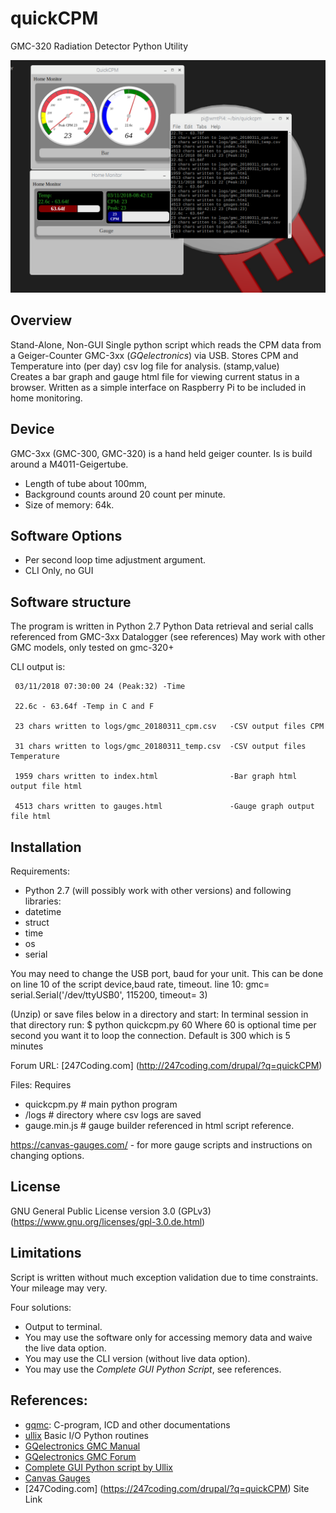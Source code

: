 # quickCPM
GMC-320 Radiation Detector Python Utility

![quickCPM](https://github.com/abitowhit/quickCPM/blob/master/quickcpmMonitor.png)

## Overview
Stand-Alone, Non-GUI Single python script which reads the CPM data from a Geiger-Counter GMC-3xx (_GQelectronics_) via USB.
Stores CPM and Temperature into (per day) csv log file for analysis. (stamp,value)  
Creates a bar graph and gauge html file for viewing current status in a browser.
Written as a simple interface on Raspberry Pi to be included in home monitoring.

## Device

GMC-3xx (GMC-300, GMC-320) is a hand held geiger counter. Is is build around a M4011-Geigertube.

 * Length of tube about 100mm, 
 * Background counts around 20 count per minute. 
 * Size of memory: 64k. 

## Software Options

* Per second loop time adjustment argument.
* CLI Only, no GUI

## Software structure

The program is  written in Python 2.7
Python Data retrieval and serial calls referenced from GMC-3xx Datalogger (see references)
May work with other GMC models, only tested on gmc-320+

CLI output is:

     03/11/2018 07:30:00 24 (Peak:32) -Time
     
     22.6c - 63.64f -Temp in C and F
     
     23 chars written to logs/gmc_20180311_cpm.csv   -CSV output files CPM
     
     31 chars written to logs/gmc_20180311_temp.csv  -CSV output files Temperature
     
     1959 chars written to index.html                -Bar graph html output file html
     
     4513 chars written to gauges.html               -Gauge graph output file html
     


## Installation

Requirements:

* Python 2.7 (will possibly work with other versions) and following libraries:
* datetime
* struct
* time
* os
* serial   

You may need to change the USB port, baud for your unit.
This can be done on line 10 of the script 
device,baud rate, timeout.
line 10: gmc= serial.Serial('/dev/ttyUSB0', 115200, timeout= 3)

(Unzip) or save files below in a directory and start:
In terminal session in that directory run:
    $ python quickcpm.py 60
Where 60 is optional time per second you want it to loop the connection.
Default is 300 which is 5 minutes

Forum URL:
[247Coding.com] (http://247coding.com/drupal/?q=quickCPM)
    
Files:
Requires
* quickcpm.py    # main python program
* /logs           # directory where csv logs are saved
* gauge.min.js    # gauge builder referenced in html script reference.

https://canvas-gauges.com/ - for more gauge scripts and instructions on changing options.

## License

GNU General Public License version 3.0 (GPLv3) (https://www.gnu.org/licenses/gpl-3.0.de.html)

## Limitations
Script is written without much exception validation due to time constraints.
Your mileage may very.

Four solutions:

* Output to terminal.
* You may use the software only for accessing memory data and waive the live data option.
* You may use the CLI version (without live data option).
* You may use the _Complete GUI Python Script_, see references.


## References:
 * [gqmc](https://sourceforge.net/projects/gqgmc/files/gqgmc/): C-program, ICD and other documentations
 * [ullix](https://sourceforge.net/projects/geigerlog/) Basic I/O Python routines
 * [GQelectronics GMC Manual](https://www.gqelectronicsllc.com/comersus/store/download.asp)
 * [GQelectronics GMC Forum](https://www.gqelectronicsllc.com/forum/forum.asp?FORUM_ID=14)
 * [Complete GUI Python script by Ullix](https://sourceforge.net/projects/geigerlog/)
 * [Canvas Gauges](https://canvas-gauges.com/documentation/user-guide/ )
 * [247Coding.com] (https://247coding.com/drupal/?q=quickCPM) Site Link


